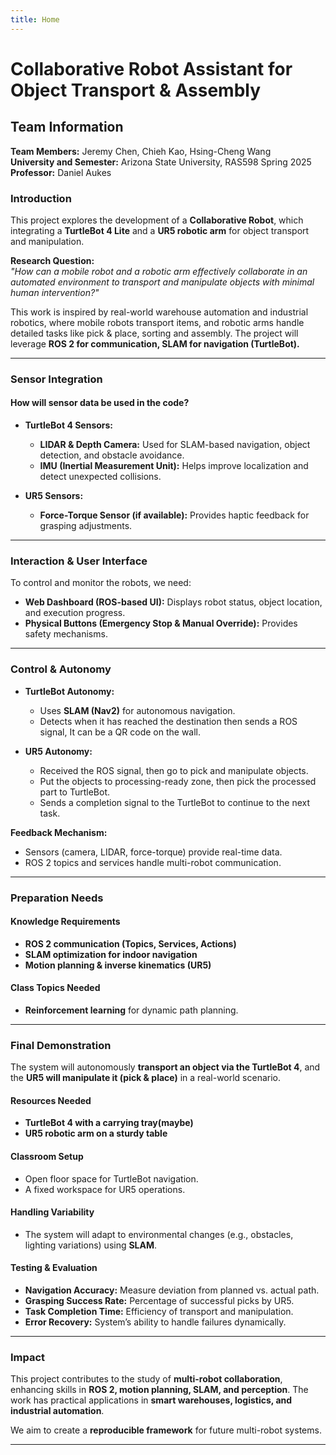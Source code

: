 ```yaml
---
title: Home
---
```


# Collaborative Robot Assistant for Object Transport & Assembly

## **Team Information**
**Team Members:** Jeremy Chen, Chieh Kao, Hsing-Cheng Wang<br>
**University and Semester:** Arizona State University, RAS598 Spring 2025<br>
**Professor:** Daniel Aukes


### **Introduction**
This project explores the development of a **Collaborative Robot**, which integrating a **TurtleBot 4 Lite** and a **UR5 robotic arm** for object transport and manipulation.  

**Research Question:**  
*"How can a mobile robot and a robotic arm effectively collaborate in an automated environment to transport and manipulate objects with minimal human intervention?"*  

This work is inspired by real-world warehouse automation and industrial robotics, where mobile robots transport items, and robotic arms handle detailed tasks like pick & place, sorting and assembly. The project will leverage **ROS 2 for communication, SLAM for navigation (TurtleBot).**  

---

### **Sensor Integration**
#### **How will sensor data be used in the code?**
- **TurtleBot 4 Sensors:**
  - **LIDAR & Depth Camera:** Used for SLAM-based navigation, object detection, and obstacle avoidance.
  - **IMU (Inertial Measurement Unit):** Helps improve localization and detect unexpected collisions.

- **UR5 Sensors:**
  - **Force-Torque Sensor (if available):** Provides haptic feedback for grasping adjustments.

---

### **Interaction & User Interface**
To control and monitor the robots, we need:  
- **Web Dashboard (ROS-based UI):** Displays robot status, object location, and execution progress.   
- **Physical Buttons (Emergency Stop & Manual Override):** Provides safety mechanisms.  

---

### **Control & Autonomy**
- **TurtleBot Autonomy:**
  - Uses **SLAM (Nav2)** for autonomous navigation.
  - Detects when it has reached the destination then sends a ROS signal, It can be a QR code on the wall.

- **UR5 Autonomy:**
  - Received the ROS signal, then go to pick and manipulate objects.
  - Put the objects to processing-ready zone, then pick the processed part to TurtleBot.
  - Sends a completion signal to the TurtleBot to continue to the next task.

**Feedback Mechanism:**  
- Sensors (camera, LIDAR, force-torque) provide real-time data.
- ROS 2 topics and services handle multi-robot communication.

---

### **Preparation Needs**
#### **Knowledge Requirements**
- **ROS 2 communication (Topics, Services, Actions)**
- **SLAM optimization for indoor navigation**
- **Motion planning & inverse kinematics (UR5)**

#### **Class Topics Needed**
- **Reinforcement learning** for dynamic path planning.

---

### **Final Demonstration**
The system will autonomously **transport an object via the TurtleBot 4**, and the **UR5 will manipulate it (pick & place)** in a real-world scenario.

#### **Resources Needed**
- **TurtleBot 4 with a carrying tray(maybe)**
- **UR5 robotic arm on a sturdy table**


#### **Classroom Setup**
- Open floor space for TurtleBot navigation.
- A fixed workspace for UR5 operations.

#### **Handling Variability**
- The system will adapt to environmental changes (e.g., obstacles, lighting variations) using **SLAM**.

#### **Testing & Evaluation**
- **Navigation Accuracy:** Measure deviation from planned vs. actual path.
- **Grasping Success Rate:** Percentage of successful picks by UR5.
- **Task Completion Time:** Efficiency of transport and manipulation.
- **Error Recovery:** System’s ability to handle failures dynamically.

---

### **Impact**
This project contributes to the study of **multi-robot collaboration**, enhancing skills in **ROS 2, motion planning, SLAM, and perception**. The work has practical applications in **smart warehouses, logistics, and industrial automation**.  

We aim to create a **reproducible framework** for future multi-robot systems.

---
